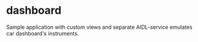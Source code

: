 # dashboard
Sample application with custom views and separate AIDL-service emulates car dashboard's instruments.
